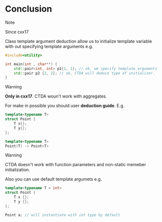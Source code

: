 # Conclusion

> [!note]
> Since cxx17

Class template argument deduction allow us to initialize template variable with out specifying template arguments e.g.
```cpp
#include<utility>

int main(int , char**) {
    std::pair<int, int> p1{1, 1}; // ok, we specify template arguments
    std::pair p2 {2, 2}; // ok, CTDA will deduce type of initializer.
}
```

> [!warning]
> **Only in cxx17**. CTDA woun't work with aggregates.

For make in possible you should user **deduction guide**. E.g.
```cpp
template<typename T>
struct Point {
    T x{};
    T y{};
};

template<typename T>
Point(T) -> Point<T>
```

> [!warning]
> CTDA doesn't work with function parameters and non-static memeber initialization.

Also you can use default template argumets e.g.
```cpp
template<typename T = int>
struct Point {
    T x {};
    T y {};
};

Point a; // will instantiate with int type by default
```
